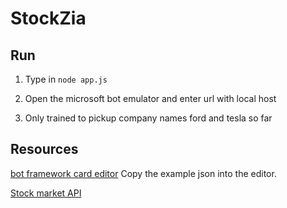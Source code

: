 # StockZia

## Run 

1. Type in `node app.js`

2. Open the microsoft bot emulator and enter url with local host

3. Only trained to pickup company names ford and tesla so far

## Resources

[bot framework card editor](http://adaptivecards.io/visualizer/index.html?hostApp=Facebook%20(Bot%20Framework)) Copy the example json into the editor.


[Stock market API](https://iextrading.com/developer/docs/#batch-requests)



